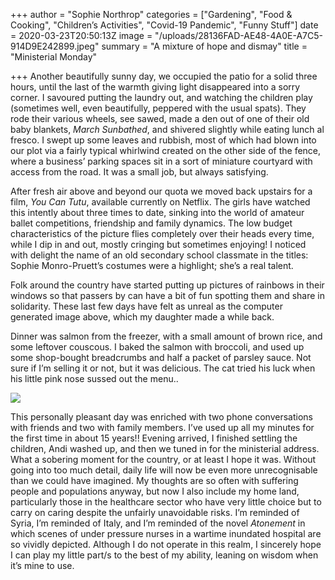 +++
author = "Sophie Northrop"
categories = ["Gardening", "Food & Cooking", "Children’s Activities", "Covid-19 Pandemic", "Funny Stuff"]
date = 2020-03-23T20:50:13Z
image = "/uploads/28136FAD-AE48-4A0E-A7C5-914D9E242899.jpeg"
summary = "A mixture of hope and dismay"
title = "Ministerial Monday"

+++
Another beautifully sunny day, we occupied the patio for a solid three hours, until the last of the warmth giving light disappeared into a sorry corner. I savoured putting the laundry out, and watching the children play (sometimes well, even beautifully, peppered with the usual spats). They rode their various wheels, see sawed, made a den out of one of their old baby blankets, _March Sunbathed_, and shivered slightly while eating lunch al fresco. I swept up some leaves and rubbish, most of which had blown into our plot via a fairly typical whirlwind created on the other side of the fence, where a business’ parking spaces sit in a sort of miniature courtyard with access from the road. It was a small job, but always satisfying.

After fresh air above and beyond our quota we moved back upstairs for a film, _You Can Tutu_, available currently on Netflix. The girls have watched this intently about three times to date, sinking into the world of amateur ballet competitions, friendship and family dynamics. The low budget characteristics of the picture flies completely over their heads every time, while I dip in and out, mostly cringing but sometimes enjoying! I noticed with delight the name of an old secondary school classmate in the titles: Sophie Monro-Pruett’s costumes were a highlight; she’s a real talent.

Folk around the country have started putting up pictures of rainbows in their windows so that passers by can have a bit of fun spotting them and share in solidarity. These last few days have felt as unreal as the computer generated image above, which my daughter made a while back.

Dinner was salmon from the freezer, with a small amount of brown rice, and some leftover couscous. I baked the salmon with broccoli, and used up some shop-bought breadcrumbs and half a packet of parsley sauce. Not sure if I’m selling it or not, but it was delicious. The cat tried his luck when his little pink nose sussed out the menu..

![](/uploads/5D97FF7B-CEE7-4154-B1BA-B80E4B271D13.jpeg)

This personally pleasant day was enriched with two phone conversations with friends and two with family members. I’ve used up all my minutes for the first time in about 15 years!! Evening arrived, I finished settling the children, Andi washed up, and then we tuned in for the ministerial address. What a sobering moment for the country, or at least I hope it was. Without going into too much detail, daily life will now be even more unrecognisable than we could have imagined. My thoughts are so often with suffering people and populations anyway, but now I also include my home land, particularly those in the healthcare sector who have very little choice but to carry on caring despite the unfairly unavoidable risks. I’m reminded of Syria, I’m reminded of Italy, and I’m reminded of the novel _Atonement_ in which scenes of under pressure nurses in a wartime inundated hospital are so vividly depicted. Although I do not operate in this realm, I sincerely hope I can play my little part/s to the best of my ability, leaning on wisdom when it’s mine to use.